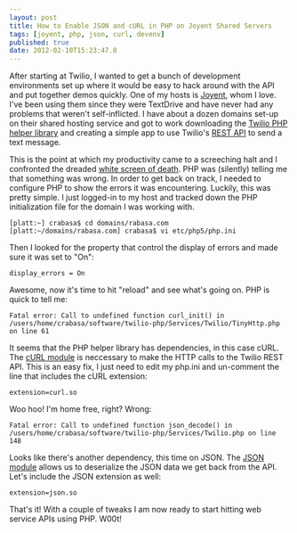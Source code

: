 ```yaml
---
layout: post
title: How to Enable JSON and cURL in PHP on Joyent Shared Servers
tags: [joyent, php, json, curl, devenv]
published: true
date: 2012-02-10T15:23:47.0
---
```

After starting at Twilio, I wanted to get a bunch of development environments set up where it would be easy to hack around with the API and put together demos quickly.  One of my hosts is [Joyent][], whom I love.  I've been using them since they were TextDrive and have never had any problems that weren't self-inflicted.  I have about a dozen domains set-up on their shared hosting service and got to work downloading the [Twilio PHP helper library][] and creating a simple app to use Twilio's [REST API][] to send a text message.

This is the point at which my productivity came to a screeching halt and I confronted the dreaded [white screen of death][].  PHP was (silently) telling me that something was wrong. In order to get back on track, I needed to configure PHP to show the errors it was encountering.  Luckily, this was pretty simple. I just logged-in to my host and tracked down the PHP initialization file for the domain I was working with.

	[platt:~] crabasa$ cd domains/rabasa.com
	[platt:~/domains/rabasa.com] crabasa$ vi etc/php5/php.ini

Then I looked for the property that control the display of errors and made sure it was set to "On":

	display_errors = On

Awesome, now it's time to hit "reload" and see what's going on.  PHP is quick to tell me:

	Fatal error: Call to undefined function curl_init() in /users/home/crabasa/software/twilio-php/Services/Twilio/TinyHttp.php on line 61

It seems that the PHP helper library has dependencies, in this case cURL. The [cURL module][] is neccessary to make the HTTP calls to the Twilio REST API. This is an easy fix, I just need to edit my php.ini and un-comment the line that includes the cURL extension:

	extension=curl.so

Woo hoo!  I'm home free, right?  Wrong:

	Fatal error: Call to undefined function json_decode() in /users/home/crabasa/software/twilio-php/Services/Twilio.php on line 148

Looks like there's another dependency, this time on JSON.  The [JSON module][] allows us to deserialize the JSON data we get back from the API.  Let's include the JSON extension as well:

	extension=json.so

That's it!  With a couple of tweaks I am now ready to start hitting web service APIs using PHP. W00t!

[twilio php helper library]: http://www.twilio.com/docs/libraries
[rest api]: http://www.twilio.com/docs/api/rest
[curl module]: http://php.net/manual/en/book.curl.php
[json module]: http://php.net/manual/en/book.json.php
[joyent]: http://www.joyentcloud.com
[white screen of death]: http://drupal.org/node/158043
